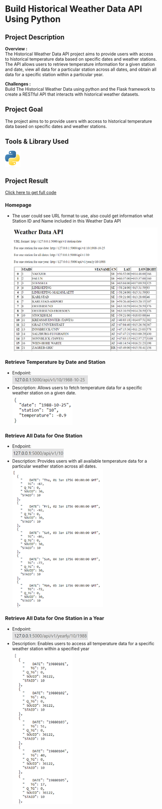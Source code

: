 # Build Historical Weather Data API Using Python

## Project Description

**Overview :**  
The Historical Weather Data API project aims to provide users with access to historical temperature data based on specific dates and weather stations. The API allows users to retrieve temperature information for a given station and date, view all data for a particular station across all dates, and obtain all data for a specific station within a particular year.

**Challenges :**  
Build The Historical Weather Data using python and the Flask framework to create a RESTful API that interacts with historical weather datasets.

## Project Goal

The project aims to to provide users with access to historical temperature data based on specific dates and weather stations.

## Tools & Library Used

[<img src="./image/python-logo-2.png" alt="python-logo" width="50"/>](https://www.python.org/) &nbsp;

## Project Result

[Click here to get full code](https://github.com/nickenshidqia/Build_Historical_Weather_Data_API_Using_Python/blob/ca78abd6c1d939e0382be3d30e794bf5ad228864/main.py)  

### Homepage  
- The user could see URL format to use, also could get information what Station ID and Name included in this Weather Data API

  <img src="./image/weather1.1.png" alt="" width = "600"/>

### Retrieve Temperature by Date and Station

- Endpoint:  
  <img src="./image/weather4.png" alt="" width = "250"/>
- Description: Allows users to fetch temperature data for a specific weather station on a given date.  
  <img src="./image/weather4.1.png" alt="" width = "200"/>

### Retrieve All Data for One Station

- Endpoint:  
  <img src="./image/weather2.png" alt="" width = "170"/>
- Description: Provides users with all available temperature data for a particular weather station across all dates.  
  <img src="./image/weather2.1.png" alt="" width = "300"/>

### Retrieve All Data for One Station in a Year

- Endpoint:  
  <img src="./image/weather3.png" alt="" width = "250"/>
- Description: Enables users to access all temperature data for a specific weather station within a specified year  
  <img src="./image/weather3.1.png" alt="" width = "200"/>
